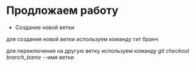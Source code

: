 # Продложаем работу

* Создание новой ветки

для  создания новой ветки используем команду гит бранч

для переключения на другую ветку используем команду *git checkout branch_bame* --имя ветки
